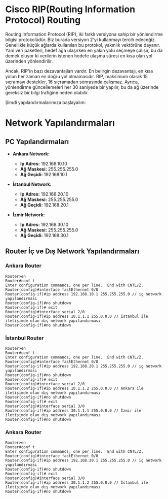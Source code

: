 # Cisco RIP(Routing Information Protocol)  Routing

Routing Information Protocol (RIP), iki farklı versiyona sahip bir yönlendirme bilgisi protokolüdür. Biz burada versiyon 2'yi kullanmayı tercih edeceğiz. Genellikle küçük ağlarda kullanılan bu protokol, yakınlık vektörüne dayanır. Yani veri paketleri, hedef ağa ulaşırken en yakın yolu seçmeye çalışır, bu da demek oluyor ki verilerin istenen hedefe ulaşma süresi en kısa olan yol üzerinden yönlendirilir.

Ancak, RIP'in bazı dezavantajları vardır. En belirgin dezavantajı, en kısa yolun her zaman en doğru yol olmamasıdır. RIP, maksimum olarak 15 sıçramayı destekler, 16 sıçramadan sonrasında çalışmaz. Ayrıca, yönlendirme güncellemeleri her 30 saniyede bir yapılır, bu da ağ üzerinde gereksiz bir bilgi trafiğine neden olabilir.

Şimdi yapılandırmalarımıza başlayalım:

# Network Yapılandırmaları

## PC Yapılandırmaları

- **Ankara Network:**
  - **Ip Adres:** 192.168.10.10
  - **Ağ Maskesi:** 255.255.255.0
  - **Ağ Geçidi:** 192.168.10.1


- **İstanbul Network:**
  - **Ip Adres:** 192.168.20.10
  - **Ağ Maskesi:** 255.255.255.0
  - **Ağ Geçidi:** 192.168.20.1


- **İzmir Network:**
  - **Ip Adres:** 192.168.30.10
  - **Ağ Maskesi:** 255.255.255.0
  - **Ağ Geçidi:** 192.168.30.1


## Router İç ve Dış Network Yapılandırmaları


### Ankara Router

```
Router>en
Router#conf t
Enter configuration commands, one per line.  End with CNTL/Z.
Router(config)#interface fastEthernet 0/0
Router(config-if)#ip address 192.168.10.1 255.255.255.0 // iç network yapılandırması
Router(config-if)#no shutdown 
Router(config-if)# exit
Router(config)#interface serial 2/0
Router(config-if)#ip address 10.1.1.1 255.0.0.0 // İstanbul ile iletişimde olan dış network yapılandırması
Router(config-if)#no shutdown 
```

### İstanbul Router

```
Router>en
Router#conf t
Enter configuration commands, one per line.  End with CNTL/Z.
Router(config)#interface fastEthernet 0/0
Router(config-if)#ip address 192.168.20.1 255.255.255.0 // iç network yapılandırması
Router(config-if)#no shutdown 
Router(config-if)# exit
Router(config)#interface serial 2/0
Router(config-if)#ip address 10.1.1.2 255.0.0.0 // Ankara ile iletişimde olan dış network yapılandırması
Router(config-if)#no shutdown
Router(config-if)# exit
Router(config)#interface serial 3/0
Router(config-if)#ip address 30.1.1.1 255.0.0.0 // İzmir ile iletişimde olan dış network yapılandırması
Router(config-if)#no shutdown 
```

### Ankara Router

```
Router>en
Router#conf t
Enter configuration commands, one per line.  End with CNTL/Z.
Router(config)#interface fastEthernet 0/0
Router(config-if)#ip address 192.168.30.1 255.255.255.0 // iç network yapılandırması
Router(config-if)#no shutdown 
Router(config-if)# exit
Router(config)#interface serial 3/0
Router(config-if)#ip address 30.1.1.2 255.0.0.0 // İstanbul ile iletişimde olan dış network yapılandırması
Router(config-if)#no shutdown 
```

